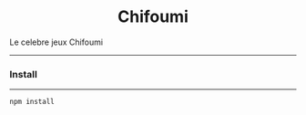  <h1 align="center">Chifoumi</h1>

 <p>
  Le celebre jeux Chifoumi
 </p>

---

### Install

---

    npm install

